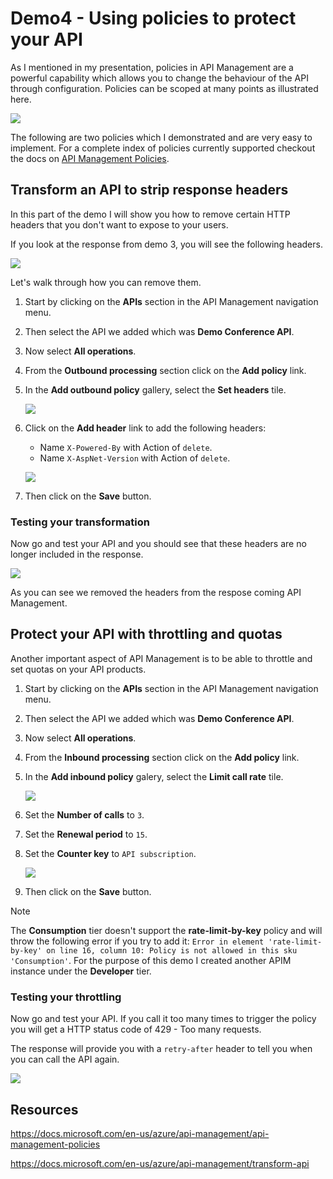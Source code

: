 # Demo4 - Using policies to protect your API

As I mentioned in my presentation, policies in API Management are a powerful capability which allows you to change the behaviour of the API through configuration.
Policies can be scoped at many points as illustrated here.

![](../../Images/Demo4/Policy-scopes.png)

The following are two policies which I demonstrated and are very easy to implement. For a complete index of policies currently supported checkout the docs on [API Management Policies](https://docs.microsoft.com/en-us/azure/api-management/api-management-policies).

## Transform an API to strip response headers

In this part of the demo I will show you how to remove certain HTTP headers that you don't want to expose to your users.

If you look at the response from demo 3, you will see the following headers.

![](../../Images/Demo4/Test-endpoint-results.png)

Let's walk through how you can remove them.

1. Start by clicking on the **APIs** section in the API Management navigation menu.
2. Then select the API we added which was **Demo Conference API**.
3. Now select **All operations**.
4. From the **Outbound processing** section click on the **Add policy** link.
5. In the **Add outbound policy** gallery, select the **Set headers** tile.

    ![](../../Images/Demo4/Policy-transform-headers-add-policy.png)

6. Click on the **Add header** link to add the following headers:
 
    - Name `X-Powered-By` with Action of `delete`.
    - Name `X-AspNet-Version` with Action of `delete`. 

    ![](../../Images/Demo4/Policy-transform-headers-save-policy.png)

7. Then click on the **Save** button.

### Testing your transformation

Now go and test your API and you should see that these headers are no longer included in the response.

![](../../Images/Demo4/Test-endpoint-results-with-policy.png)

As you can see we removed the headers from the respose coming API Management.


## Protect your API with throttling and quotas

Another important aspect of API Management is to be able to throttle and set quotas on your API products.

1. Start by clicking on the **APIs** section in the API Management navigation menu.
2. Then select the API we added which was **Demo Conference API**.
3. Now select **All operations**.
4. From the **Inbound processing** section click on the **Add policy** link.
5. In the **Add inbound policy** galery, select the **Limit call rate** tile.

    ![](../../Images/Demo4/Policy-limit-call-rate.png)

6. Set the **Number of calls** to `3`.
7. Set the **Renewal period** to `15`.
8. Set the **Counter key** to `API subscription`.

    ![](../../Images/Demo4/Policy-limit-call-rate-save.png)

9. Then click on the **Save** button.

> [!NOTE]
> 
> The **Consumption** tier doesn't support the **rate-limit-by-key** policy and will throw the following error if you try to add it: `Error in element 'rate-limit-by-key' on line 16, column 10: Policy is not allowed in this sku 'Consumption'`. 
> For the purpose of this demo I created another APIM instance under the **Developer** tier.

### Testing your throttling

Now go and test your API. If you call it too many times to trigger the policy you will get a HTTP status code of 429 - Too many requests. 

The response will provide you with a `retry-after` header to tell you when you can call the API again.

![](../../Images/Demo4/Test-endpoint-results-with-rate-limit.png)

## Resources

https://docs.microsoft.com/en-us/azure/api-management/api-management-policies

https://docs.microsoft.com/en-us/azure/api-management/transform-api